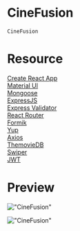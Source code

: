 # CineFusion

    CineFusion



# Resource

[Create React App](https://create-react-app.dev/)<br>
[Material UI](https://create-react-app.dev/)<br>
[Mongoose](https://mongoosejs.com/)<br>
[ExpressJS](https://expressjs.com/)<br>
[Express Validator](https://express-validator.github.io/docs/)<br>
[React Router](https://reactrouter.com/)<br>
[Formik](https://formik.org/)<br>
[Yup](https://github.com/jquense/yup/)<br>
[Axios](https://axios-http.com/)<br>
[ThemovieDB](https://www.themoviedb.org/)<br>
[Swiper](https://swiperjs.com/)<br>
[JWT](https://github.com/auth0/node-jsonwebtoken)<br>

# Preview

!["CineFusion"](https://lh3.googleusercontent.com/pw/ADCreHdi8Y7thj5qcQGW3Sz0vwNCP0o-vkITs88f-86cZva8LLKGplgXtKFjM_anSuuttLmIG60ApxDLEbVUXQSBGTzL5G5RI0HVKkJJKgRWQkucrKT55J_zBzuL6jdlVjmSqHE6krOYgos-SjFQ9qCq9_SOkkeW_EUzz386J7JSwrXEfj-um2adgKIKONfjqIFT5v7K2HpdIENpzZb7ObBcVuaWVxJkktVOm-UE5ITKhLMBr0CnRB5KG2GqsRGoe0dDQFIdcdMweVqS5CLlGUfBwJf6JGnFnhc7YZR9l4Ve3kfZQbcF4e7Q2kHuybNeSo9HSzwUP7_TPanxlTqvRJvPO6KsuVPb99_bgxrsJoHc1WVY7TYB_W5aAQYD64IlgLVkSx6EU6eIN5saCttzZ15pd2YQZXZHXQ81jga2tu9GpBaPRcfy3t--a7T_r8Y3bEy5EA1TQ5FydOzJ4-8qQHbV90YVpbgpTzuIJopXYzkR0uRLbgti4sZTUKlWUu1LTukefDQUl0qhh2oYZo0eIZJvZ9eno9f5PNVNFleM53s_-XANIfEbGZu1rPD2M5dwn0Ab-XyOrW9TcXcFkqh1Wq-vCHBQc8JAuGFaHnleivhk4JW8UZnSw0ogwG-Nl8TExCg5g7jhSnCqhIk9qcQk4f45ycW-Jgn3mNthLGPjju4QQDLhOShOH5O6ktR2MDj41CXSGKoL07cRv7GFvRc_zNrML-7pg_gfGs2Gyym4mOHajB17wuD7AzI0v1rUAm9aAu-_2i8RPfSAJ_R8PMeT70H1K3brdsl0bimS0yTFOhKJ9wYKRu9_SZ1f9X5Beu_xLHUsoqqsBwarlZuu8gZuIHpRrxEOjLEVXFmSndmt-b7gHXxhb4NbQUQaMDZz7e84v4LLnKVz_c8VJtaXF16rUsn78dsmk37Bu5UIXBG4aDf0WpQjVMh2HF38_s1Wg37EOq5uZNBhpoOksRDDtXFJw5-yU89gkwGaVM4=w329-h943-s-no-gm?authuser=0 "CineFusion")

!["CineFusion"](https://lh3.googleusercontent.com/pw/ADCreHfTK2GgJeGtm6bU_MPIFniS2L5-8cTwJMypAq67JQCSQ83hXZtWrB4ltcVZy0NLteqGl--gRFJlLP7A7CnCMJ4-msOrzOaR3zc8SIOXjwi4Q_KQByOqmFEf1_deLTjAVJFcmTbr43kYie1k-hxCFAXwWJlVDEgHdgk72UR8bp1p25t0qA-7b6EUTCPj8p-ikerIuv7_DIqeRHfVAY0fFbTnG3RUGyAM_qd0C7-TgsNjdo1WAYL33x33O9wvS-L8lCB6MBBnBf0p5H6znmr86rA9ToHVP0mnwp9cM5kh_CrqW_12LDcf3ZLsH3JRO1-f4u0r589JmSvrhk47ePVZ-dTZ9PJ9xnyv2_bstjv82Tsy-O0_zDyYX82wYjYICgjv1wTp8v3hWnLrIkOkU-AIIiLpfKwGzNSqtp0bpidY0zWe937AU6ZBVZVVpmdAD8IxURT2PzT7lwrBZMG2y7Zhj_Tl3JpJ--HGJI79dtCdAMnzYkG8MFlSCsvvRB6L16m2NgvGoFq4FTXi0sXjAYicmtv3_sfMiJpzO7BzUleX0ASfCtlRcBITCWX3lXhYRATX6gshq3af54KlsC4QAX-oIYl3sQiez_IuYmkkNRF7HXBLxFZ5Ro0nWU70kIcnycxFLOZKyTxjeQ124hG8mSEAuekwkC-L0CJUXx0FMBXn-308h-4qyeVR2653yPhoZxQLlxoVx8m2x1gmUfj71uEzVI-aZO-lcYoWG4e-yahp9TwKlRmtiBOvXEv4eFd5mWTppMy_l4d-1W5LKAt562AXixvTlMPsSVPKJ5RgmS3dQ1eys69icuLnORrdaDqJog9sSY7ZgP2GA49-E2C1vK9BTu3hN6bTq_DY12nTu6SsC35xWo1hhozYAYDcVK2MRG2xD1X-tQjSwiHytokpGxfNQeIKsK1ycvZYlR_kgB2DjJlw4-igWYI_BnISJSlWTEqKzmJ5nA_jYxvntEfPB09eSEv_6j-i-M4=w243-h943-s-no-gm?authuser=0 "CineFusion")
